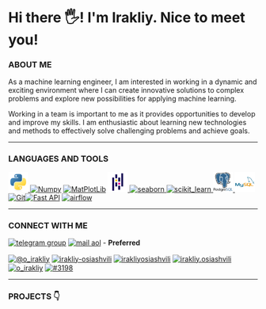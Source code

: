  # Hi there :raised_hand_with_fingers_splayed:! I'm Irakliy. Nice to meet you!
 

<h3 align="left">ABOUT ME</h3>

As a machine learning engineer, I am interested in working in a dynamic and exciting environment where I can create innovative solutions to complex problems and explore new possibilities for applying machine learning. 

Working in a team is important to me as it provides opportunities to develop and improve my skills. I am enthusiastic about learning new technologies and methods to effectively solve challenging problems and achieve goals.

______________________________________


<h3 align="left">LANGUAGES AND TOOLS</h3>

<p align="left"> <a href="https://www.python.org" target="_blank" rel="noreferrer"> <img src="https://raw.githubusercontent.com/devicons/devicon/master/icons/python/python-original.svg" alt="python" width="40" height="40"/> </a> <a href="https://numpy.org" target="_blank" rel="noreferrer"><img src="https://seeklogo.com/images/N/numpy-logo-479C24EC79-seeklogo.com.png" width="36" height="36" alt="Numpy" /></a> <a href="https://matplotlib.org" target="_blank" rel="noreferrer"><img src="https://upload.wikimedia.org/wikipedia/commons/8/84/Matplotlib_icon.svg" width="36" height="36" alt="MatPlotLib" /></a> <a href="https://pandas.pydata.org/" target="_blank" rel="noreferrer"> <img src="https://raw.githubusercontent.com/devicons/devicon/2ae2a900d2f041da66e950e4d48052658d850630/icons/pandas/pandas-original.svg" alt="pandas" width="40" height="40"/> </a> <a href="https://seaborn.pydata.org/" target="_blank" rel="noreferrer"> <img src="https://seaborn.pydata.org/_images/logo-mark-lightbg.svg" alt="seaborn" width="40" height="40"/> </a> <a href="https://scikit-learn.org/" target="_blank" rel="noreferrer"> <img src="https://upload.wikimedia.org/wikipedia/commons/0/05/Scikit_learn_logo_small.svg" alt="scikit_learn" width="40" height="40"/> </a> <a href="https://www.postgresql.org" target="_blank" rel="noreferrer"> <img src="https://raw.githubusercontent.com/devicons/devicon/master/icons/postgresql/postgresql-original-wordmark.svg" alt="postgresql" width="40" height="40"/> </a>  <a href="https://www.mysql.com/" target="_blank" rel="noreferrer"> <img src="https://raw.githubusercontent.com/devicons/devicon/master/icons/mysql/mysql-original-wordmark.svg" alt="mysql" width="40" height="40"/> </a> <a href="https://git-scm.com/" target="_blank" rel="noreferrer"><img src="https://raw.githubusercontent.com/danielcranney/readme-generator/main/public/icons/skills/git-colored.svg" width="36" height="36" alt="Git" /></a><a href="https://fastapi.tiangolo.com/" target="_blank" rel="noreferrer"><img src="https://raw.githubusercontent.com/danielcranney/readme-generator/main/public/icons/skills/fastapi-colored.svg" width="35" height="35" alt="Fast API" /></a> <a href="https://airflow.apache.org" target="_blank" rel="noreferrer"> <img src="https://seeklogo.com/images/A/airflow-logo-A19E5B6709-seeklogo.com.png" alt="airflow" width="36" height="36"/> </a> </p>

______________________________________________

<h3 align="left">CONNECT WITH ME</h3>

<a href="https://t.me/o_irakliy" target="_blank"><img src="https://cdn-icons-png.flaticon.com/512/2111/2111646.png" width="34" height="34" alt="telegram group" /></a> 
<a href="mailto:irakliy.osiashvili@aol.com" target="_blank"><img src="https://seeklogo.com/images/A/aol-logo-04B26A5A31-seeklogo.com.png" width="34" height="34" alt="mail aol" /></a>     - **Preferred**
  

<p align="left">
<a href="https://twitter.com/@o_irakliy" target="blank"><img align="center" src="https://raw.githubusercontent.com/rahuldkjain/github-profile-readme-generator/master/src/images/icons/Social/twitter.svg" alt="@o_irakliy" height="30" width="40" /></a>
<a href="https://linkedin.com/in/irakliy-osiashvili" target="blank"><img align="center" src="https://raw.githubusercontent.com/rahuldkjain/github-profile-readme-generator/master/src/images/icons/Social/linked-in-alt.svg" alt="irakliy-osiashvili" height="30" width="40" /></a>
<a href="https://kaggle.com/irakliyosiashvili" target="blank"><img align="center" src="https://raw.githubusercontent.com/rahuldkjain/github-profile-readme-generator/master/src/images/icons/Social/kaggle.svg" alt="irakliyosiashvili" height="30" width="40" /></a>
<a href="https://fb.com/irakliy.osiashvili" target="blank"><img align="center" src="https://raw.githubusercontent.com/rahuldkjain/github-profile-readme-generator/master/src/images/icons/Social/facebook.svg" alt="irakliy.osiashvili" height="30" width="40" /></a>
<a href="https://instagram.com/o_irakliy" target="blank"><img align="center" src="https://raw.githubusercontent.com/rahuldkjain/github-profile-readme-generator/master/src/images/icons/Social/instagram.svg" alt="o_irakliy" height="30" width="40" /></a>
<a href="https://discord.gg/#3198" target="blank"><img align="center" src="https://raw.githubusercontent.com/rahuldkjain/github-profile-readme-generator/master/src/images/icons/Social/discord.svg" alt="#3198" height="30" width="40" /></a>
</p>

_________________________________________

<h3 align="left">PROJECTS 👇 </h3>


 





